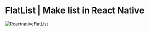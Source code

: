 # FlatList | Make list in React Native
![ReactnativeFlatList](https://github.com/muhammadmairajj/react-native-simple-form/assets/89729024/657c2274-db5a-42e7-a488-57e8a5c99a66)

